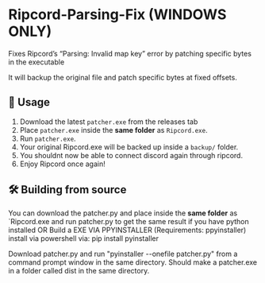 # Ripcord-Parsing-Fix (WINDOWS ONLY)
Fixes Ripcord’s “Parsing: Invalid map key” error by patching specific bytes in the executable


It will backup the original file and patch specific bytes at fixed offsets.

## 🔧 Usage
1. Download the latest `patcher.exe` from the releases tab 
2. Place `patcher.exe` inside the **same folder** as `Ripcord.exe`.
3. Run `patcher.exe`.
4. Your original Ripcord.exe will be backed up inside a `backup/` folder.
5. You shouldnt now be able to connect discord again through ripcord.
6. Enjoy Ripcord once again!

## 🛠 Building from source
You can download the patcher.py and place inside the **same folder** as `Ripcord.exe and run patcher.py  to get the same result if you have python installed
OR Build a EXE VIA PPYINSTALLER (Requirements: ppyinstaller)
install via powershell via:  pip install pyinstaller 

Download patcher.py  and run "pyinstaller --onefile patcher.py" from a command prompt window in the same directory. Should make a patcher.exe in a folder called dist in the same directory.
